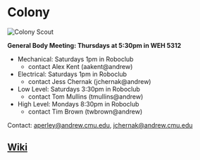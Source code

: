Colony
======

![Colony Scout](http://roboticsclub.org/redmine/attachments/download/250/colony_scout_spread_november_2009_2.png)

**General Body Meeting: Thursdays at 5:30pm in WEH 5312**
- Mechanical: Saturdays 1pm in Roboclub
  - contact Alex Kent (aakent@andrew)
- Electrical: Saturdays 1pm in Roboclub
  - contact Jess Chernak (jchernak@andrew)
- Low Level: Saturdays 3:30pm in Roboclub
  - contact Tom Mullins (tmullins@andrew)
- High Level: Mondays 8:30pm in Roboclub
  - contact Tim Brown (twbrown@andrew)


Contact: [aperley@andrew.cmu.edu](mailto:aperley@andrew.cmu.edu), [jchernak@andrew.cmu.edu](mailto:jchernak@andrew.cmu.edu)

[Wiki](https://github.com/CMU-Robotics-Club/Colony/wiki)
--------------------------------------------------------
